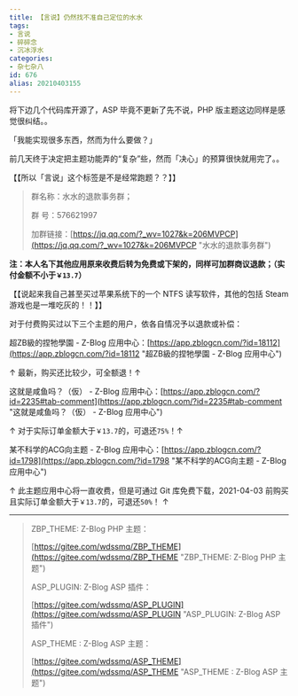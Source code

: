 ```yaml
---
title: 【言说】仍然找不准自己定位的水水
tags:
- 言说
- 碎碎念
- 沉冰浮水
categories:
- 杂七杂八
id: 676
alias: 20210403155
---
```


将下边几个代码库开源了，ASP 毕竟不更新了先不说，PHP 版主题这边同样是感觉很纠结。。

「我能实现很多东西，然而为什么要做？」

前几天终于决定把主题功能弄的“复杂”些，然而「决心」的预算很快就用完了。。

【【所以「言说」这个标签是不是经常跑题？？】】

<!--more-->

> 群名称：水水的退款事务群；
>
> 群   号：576621997
>
> 加群链接：[https://jq.qq.com/?_wv=1027&k=206MVPCP](https://jq.qq.com/?_wv=1027&k=206MVPCP "水水的退款事务群")

**注：本人名下其他应用原来收费后转为免费或下架的，同样可加群商议退款；（实付金额不小于`￥13.7`）**

【【说起来我自己甚至买过苹果系统下的一个 NTFS 读写软件，其他的包括 Steam 游戏也是一堆吃灰的！！】】

对于付费购买过以下三个主题的用户，依各自情况予以退款或补偿：

超ZB級的捏牠學園 - Z-Blog 应用中心：[https://app.zblogcn.com/?id=18112](https://app.zblogcn.com/?id=18112 "超ZB級的捏牠學園 - Z-Blog 应用中心")

↑ 最新，购买还比较少，可全额退！↑

这就是咸鱼吗？（仮） - Z-Blog 应用中心：[https://app.zblogcn.com/?id=2235#tab-comment](https://app.zblogcn.com/?id=2235#tab-comment "这就是咸鱼吗？（仮） - Z-Blog 应用中心")

↑ 对于实际订单金额大于`￥13.7`的，可退还`75%`！↑

某不科学的ACG向主题 - Z-Blog 应用中心：[https://app.zblogcn.com/?id=1798](https://app.zblogcn.com/?id=1798 "某不科学的ACG向主题 - Z-Blog 应用中心")

↑ 此主题应用中心将一直收费，但是可通过 Git 库免费下载，2021-04-03 前购买且实际订单金额大于`￥13.7`的，可退还`50%`！ ↑

---------------

> ZBP\_THEME: Z-Blog PHP 主题：
>
> [https://gitee.com/wdssmq/ZBP_THEME](https://gitee.com/wdssmq/ZBP_THEME "ZBP\_THEME: Z-Blog PHP 主题")
>
> ASP\_PLUGIN: Z-Blog ASP 插件：
>
> [https://gitee.com/wdssmq/ASP_PLUGIN](https://gitee.com/wdssmq/ASP_PLUGIN "ASP\_PLUGIN: Z-Blog ASP 插件")
>
> ASP\_THEME : Z-Blog ASP 主题：
>
> [https://gitee.com/wdssmq/ASP_THEME](https://gitee.com/wdssmq/ASP_THEME "ASP\_THEME : Z-Blog ASP 主题")

<!--676-->
